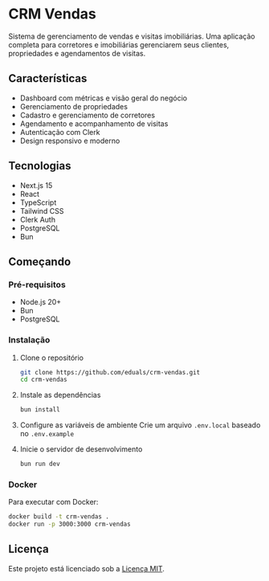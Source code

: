 # CRM Vendas

Sistema de gerenciamento de vendas e visitas imobiliárias. Uma aplicação completa para corretores e imobiliárias gerenciarem seus clientes, propriedades e agendamentos de visitas.

## Características

- Dashboard com métricas e visão geral do negócio
- Gerenciamento de propriedades
- Cadastro e gerenciamento de corretores
- Agendamento e acompanhamento de visitas
- Autenticação com Clerk
- Design responsivo e moderno

## Tecnologias

- Next.js 15
- React
- TypeScript
- Tailwind CSS
- Clerk Auth
- PostgreSQL
- Bun

## Começando

### Pré-requisitos

- Node.js 20+
- Bun
- PostgreSQL

### Instalação

1. Clone o repositório
   ```bash
   git clone https://github.com/eduals/crm-vendas.git
   cd crm-vendas
   ```

2. Instale as dependências
   ```bash
   bun install
   ```

3. Configure as variáveis de ambiente
   Crie um arquivo `.env.local` baseado no `.env.example`

4. Inicie o servidor de desenvolvimento
   ```bash
   bun run dev
   ```

### Docker

Para executar com Docker:

```bash
docker build -t crm-vendas .
docker run -p 3000:3000 crm-vendas
```

## Licença

Este projeto está licenciado sob a [Licença MIT](LICENSE). 